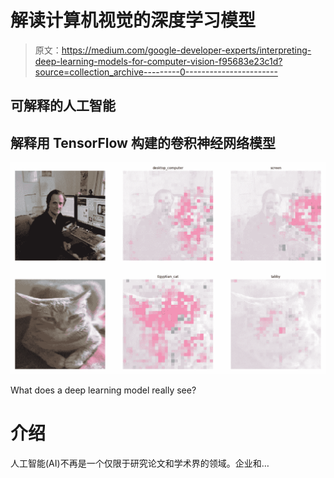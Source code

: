 # 解读计算机视觉的深度学习模型

> 原文：<https://medium.com/google-developer-experts/interpreting-deep-learning-models-for-computer-vision-f95683e23c1d?source=collection_archive---------0----------------------->

## 可解释的人工智能

## 解释用 TensorFlow 构建的卷积神经网络模型

![](img/389388952e61641b6d7855c92fd3b57f.png)

What does a deep learning model really see?

# 介绍

人工智能(AI)不再是一个仅限于研究论文和学术界的领域。企业和…